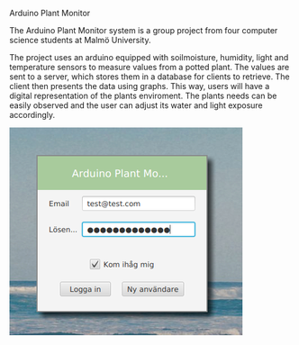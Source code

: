 Arduino Plant Monitor

The Arduino Plant Monitor system is a group project from four computer science students at Malmö University.

The project uses an arduino equipped with soilmoisture, humidity, light and temperature sensors to measure values from a potted plant. The values are sent to a server, which stores them in a database for clients to retrieve. The client then presents the data using graphs. 
This way, users will have a digital representation of the plants enviroment. The plants needs can be easily observed and the user can adjust its water and light exposure accordingly.

![The login view](screenshots/login.png?raw=true "The login view")
